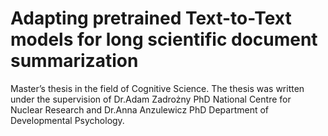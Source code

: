 # Adapting pretrained Text-to-Text models for long scientific document summarization
Master’s thesis in the field of Cognitive Science. The thesis was written under the supervision of Dr.Adam Zadrożny PhD National Centre for Nuclear Research and Dr.Anna Anzulewicz PhD Department of Developmental Psychology.
